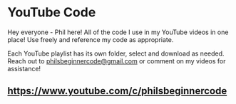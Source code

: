 # YouTube Code
Hey everyone - Phil here! All of the code I use in my YouTube videos in one place!
Use freely and reference my code as appropriate.

Each YouTube playlist has its own folder, select and download as needed.
Reach out to philsbeginnercode@gmail.com or comment on my videos for assistance!

## https://www.youtube.com/c/philsbeginnercode
